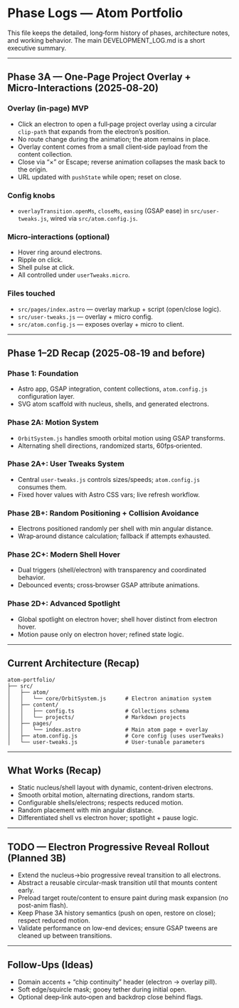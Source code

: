 # Phase Logs — Atom Portfolio

This file keeps the detailed, long‑form history of phases, architecture notes, and working behavior. The main DEVELOPMENT_LOG.md is a short executive summary.

---

## Phase 3A — One‑Page Project Overlay + Micro‑Interactions (2025‑08‑20)

### Overlay (in‑page) MVP
- Click an electron to open a full‑page project overlay using a circular `clip-path` that expands from the electron’s position.
- No route change during the animation; the atom remains in place.
- Overlay content comes from a small client‑side payload from the content collection.
- Close via “×” or Escape; reverse animation collapses the mask back to the origin.
- URL updated with `pushState` while open; reset on close.

### Config knobs
- `overlayTransition.openMs`, `closeMs`, `easing` (GSAP ease) in `src/user-tweaks.js`, wired via `src/atom.config.js`.

### Micro‑interactions (optional)
- Hover ring around electrons.
- Ripple on click.
- Shell pulse at click.
- All controlled under `userTweaks.micro`.

### Files touched
- `src/pages/index.astro` — overlay markup + script (open/close logic).
- `src/user-tweaks.js` — overlay + micro config.
- `src/atom.config.js` — exposes overlay + micro to client.

---

## Phase 1–2D Recap (2025‑08‑19 and before)

### Phase 1: Foundation
- Astro app, GSAP integration, content collections, `atom.config.js` configuration layer.
- SVG atom scaffold with nucleus, shells, and generated electrons.

### Phase 2A: Motion System
- `OrbitSystem.js` handles smooth orbital motion using GSAP transforms.
- Alternating shell directions, randomized starts, 60fps‑oriented.

### Phase 2A+: User Tweaks System
- Central `user-tweaks.js` controls sizes/speeds; `atom.config.js` consumes them.
- Fixed hover values with Astro CSS vars; live refresh workflow.

### Phase 2B+: Random Positioning + Collision Avoidance
- Electrons positioned randomly per shell with min angular distance.
- Wrap‑around distance calculation; fallback if attempts exhausted.

### Phase 2C+: Modern Shell Hover
- Dual triggers (shell/electron) with transparency and coordinated behavior.
- Debounced events; cross‑browser GSAP attribute animations.

### Phase 2D+: Advanced Spotlight
- Global spotlight on electron hover; shell hover distinct from electron hover.
- Motion pause only on electron hover; refined state logic.

---

## Current Architecture (Recap)

```
atom-portfolio/
├── src/
│   ├── atom/
│   │   └── core/OrbitSystem.js      # Electron animation system
│   ├── content/
│   │   ├── config.ts                # Collections schema
│   │   └── projects/                # Markdown projects
│   ├── pages/
│   │   └── index.astro              # Main atom page + overlay
│   ├── atom.config.js               # Core config (uses userTweaks)
│   └── user-tweaks.js               # User‑tunable parameters
```

---

## What Works (Recap)
- Static nucleus/shell layout with dynamic, content‑driven electrons.
- Smooth orbital motion, alternating directions, random starts.
- Configurable shells/electrons; respects reduced motion.
- Random placement with min angular distance.
- Differentiated shell vs electron hover; spotlight + pause logic.

---

## TODO — Electron Progressive Reveal Rollout (Planned 3B)

- Extend the nucleus→bio progressive reveal transition to all electrons.
- Abstract a reusable circular-mask transition util that mounts content early.
- Preload target route/content to ensure paint during mask expansion (no post-anim flash).
- Keep Phase 3A history semantics (push on open, restore on close); respect reduced motion.
- Validate performance on low-end devices; ensure GSAP tweens are cleaned up between transitions.

---

## Follow‑Ups (Ideas)
- Domain accents + “chip continuity” header (electron → overlay pill).
- Soft edge/squircle mask; gooey tether during initial open.
- Optional deep‑link auto‑open and backdrop close behind flags.
